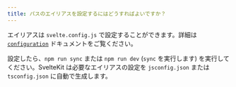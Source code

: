 ```yaml
---
title: パスのエイリアスを設定するにはどうすればよいですか？
---
```


エイリアスは `svelte.config.js` で設定することができます。詳細は [`configuration`](/docs/configuration#alias) ドキュメントをご覧ください。

設定したら、`npm run sync` または `npm run dev` (`sync` を実行します) を実行してください。SvelteKit は必要なエイリアスの設定を `jsconfig.json` または `tsconfig.json` に自動で生成します。
